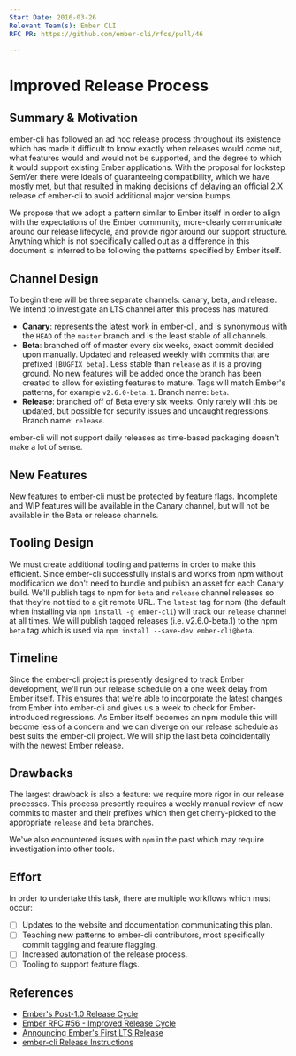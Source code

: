 ```yaml
---
Start Date: 2016-03-26
Relevant Team(s): Ember CLI
RFC PR: https://github.com/ember-cli/rfcs/pull/46

---
```


# Improved Release Process
 
## Summary & Motivation

ember-cli has followed an ad hoc release process throughout its existence which has made it difficult to know exactly when releases would come out, what features would and would not be supported, and the degree to which it would support existing Ember applications. With the proposal for lockstep SemVer there were ideals of guaranteeing compatibility, which we have mostly met, but that resulted in making decisions of delaying an official 2.X release of ember-cli to avoid additional major version bumps.

We propose that we adopt a pattern similar to Ember itself in order to align with the expectations of the Ember community, more-clearly communicate around our release lifecycle, and provide rigor around our support structure. Anything which is not specifically called out as a difference in this document is inferred to be following the patterns specified by Ember itself.

## Channel Design

To begin there will be three separate channels: canary, beta, and release. We intend to investigate an LTS channel after this process has matured.

- **Canary**: represents the latest work in ember-cli, and is synonymous with the `HEAD` of the `master` branch and is the least stable of all channels.
- **Beta**: branched off of master every six weeks, exact commit decided upon manually. Updated and released weekly with commits that are prefixed `[BUGFIX beta]`. Less stable than `release` as it is a proving ground. No new features will be added once the branch has been created to allow for existing features to mature. Tags will match Ember's patterns, for example `v2.6.0-beta.1`. Branch name: `beta`.
- **Release**: branched off of Beta every six weeks. Only rarely will this be updated, but possible for security issues and uncaught regressions. Branch name: `release`.
 
ember-cli will not support daily releases as time-based packaging doesn't make a lot of sense.

## New Features

New features to ember-cli must be protected by feature flags. Incomplete and WIP features will be available in the Canary channel, but will not be available in the Beta or release channels.

## Tooling Design

We must create additional tooling and patterns in order to make this efficient. Since ember-cli successfully installs and works from npm without modification we don't need to bundle and publish an asset for each Canary build. We'll publish tags to npm for `beta` and `release` channel releases so that they're not tied to a git remote URL. The `latest` tag for npm (the default when installing via `npm install -g ember-cli`) will track our `release` channel at all times. We will publish tagged releases (i.e. v2.6.0-beta.1) to the npm `beta` tag which is used via `npm install --save-dev ember-cli@beta`.

## Timeline

Since the ember-cli project is presently designed to track Ember development, we'll run our release schedule on a one week delay from Ember itself. This ensures that we're able to incorporate the latest changes from Ember into ember-cli and gives us a week to check for Ember-introduced regressions. As Ember itself becomes an npm module this will become less of a concern and we can diverge on our release schedule as best suits the ember-cli project. We will ship the last beta coincidentally with the newest Ember release.

## Drawbacks

The largest drawback is also a feature: we require more rigor in our release processes. This process presently requires a weekly manual review of new commits to master and their prefixes which then get cherry-picked to the appropriate `release` and `beta` branches.

We've also encountered issues with `npm` in the past which may require investigation into other tools.

## Effort

In order to undertake this task, there are multiple workflows which must occur:

- [ ] Updates to the website and documentation communicating this plan.
- [ ] Teaching new patterns to ember-cli contributors, most specifically commit tagging and feature flagging.
- [ ] Increased automation of the release process.
- [ ] Tooling to support feature flags.
 
## References

- [Ember's Post-1.0 Release Cycle](http://emberjs.com/blog/2013/09/06/new-ember-release-process.html)
- [Ember RFC #56 - Improved Release Cycle](https://github.com/emberjs/rfcs/blob/master/text/0056-improved-release-cycle.md)
- [Announcing Ember's First LTS Release](http://emberjs.com/blog/2016/02/25/announcing-embers-first-lts.html)
- [ember-cli Release Instructions](https://github.com/ember-cli/ember-cli/blob/master/RELEASE.md)
